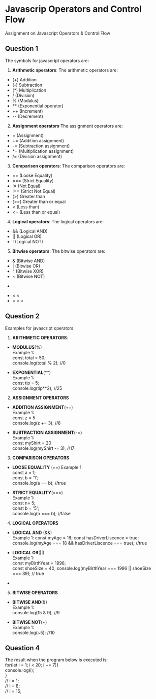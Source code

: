 # Javascrip Operators and Control Flow

Assignment on Javascript Operators & Control Flow

## Question 1

The symbols for javascript operators are:

1. **Arithmetic operators**: The arithmetic operators are:

- (+) Addition
- (-) Subtraction
- (\*) Multiplication
- / (Division)
- % (Modulus)
- \*\* (Exponential operator)
- ++ (Increment)
- -- (Decrement)

2. **Assignment operators**:The assignment operators are:

- = (Assignment)
- += (Addition assignment)
- -= (Subtraction assignment)
- \*= (Multiplication assignment)
- /= (Division assignment)

3. **Comparison operators**: The comparison operators are:

- == (Loose Equality)
- === (Strict Equality)
- != (Not Equal)
- !== (Strict Not Equal)
- (>) Greater than
- (>=) Greater than or equal
- < (Less than)
- <= (Less than or equal)

4. **Logical operators**: The logical operators are:

- && (Logical AND)
- || (Logical OR)
- ! (Logical NOT)

5. **Bitwise operators**: The bitwise operators are:

- & (Bitwise AND)
- | (Bitwise OR)
- ^ (Bitwise XOR)
- ~ (Bitwise NOT)
- > >
- < <
- < < <

## Question 2

Examples for javascript operators

1. **ARITHMETIC OPERATORS**:

- **MODULUS**(%)  
  Example 1:  
  const total = 50;  
  console.log(total % 2); //0

- **EXPONENTIAL**(\*\*)  
  Example 1:  
  const tip = 5;  
  console.log(tip\*\*2); //25

2. **ASSIGNMENT OPERATORS**

- **ADDITION ASSIGNMENT**(+=)  
  Example 1:  
  const z = 5  
  console.log(z += 3); //8

- **SUBTRACTION ASSIGNMENT**(-=)  
  Example 1:  
  const myShirt = 20  
  console.log(myShirt -= 3); //17

3. **COMPARISON OPERATORS**

- **LOOSE EQUALITY** (==)
  Example 1:  
  const a = 1;  
  const b = '1';  
  console.log(a == b); //true

- **STRICT EQUALITY**(===)  
  Example 1:  
  const n= 5;  
  const b = '5';  
  console.log(n === b); //false

4. **LOGICAL OPERATORS**

- **LOGICAL AND** (&&)  
  Example 1:
  const myAge = 18;
  const hasDriverLiscence = true;
  console.log(myAge === 18 && hasDriverLiscence === true); //true

- **LOGICAL OR**(||)  
  Example 1:  
  const myBirthYear = 1996;  
  const shoeSize = 40;
  console.log(myBirthYear === 1996 || shoeSize === 39); // true

-

5. **BITWISE OPERATORS**

- **BITWISE AND**(&)  
  Example 1:  
  console.log(15 & 9); //9

- **BITWISE NOT**(~)  
  Example 1:  
  console.log(~5); //10

## Question 4

The result when the program below is executed is:  
 for(let i = 1; i < 20; i += 7){  
 console.log(i);  
 }  
 // i = 1;  
 // i = 8;  
 // i = 15;
